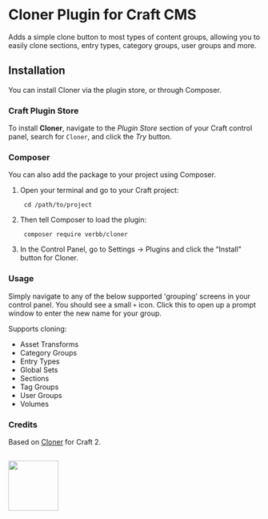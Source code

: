 # Cloner Plugin for Craft CMS

Adds a simple clone button to most types of content groups, allowing you to easily clone sections, entry types, category groups, user groups and more.

## Installation
You can install Cloner via the plugin store, or through Composer.

### Craft Plugin Store
To install **Cloner**, navigate to the _Plugin Store_ section of your Craft control panel, search for `Cloner`, and click the _Try_ button.

### Composer
You can also add the package to your project using Composer.

1. Open your terminal and go to your Craft project:

        cd /path/to/project

2. Then tell Composer to load the plugin:
    
        composer require verbb/cloner

3. In the Control Panel, go to Settings → Plugins and click the “Install” button for Cloner.

### Usage

Simply navigate to any of the below supported 'grouping' screens in your control panel. You should see a small `+` icon. Click this to open up a prompt window to enter the new name for your group.

Supports cloning:
- Asset Transforms
- Category Groups
- Entry Types
- Global Sets
- Sections
- Tag Groups
- User Groups
- Volumes

### Credits
Based on [Cloner](https://github.com/kymar/craft_cloner) for Craft 2.

<h2></h2>

<a href="https://verbb.io" target="_blank">
  <img width="100" src="https://verbb.io/assets/img/verbb-pill.svg">
</a>

